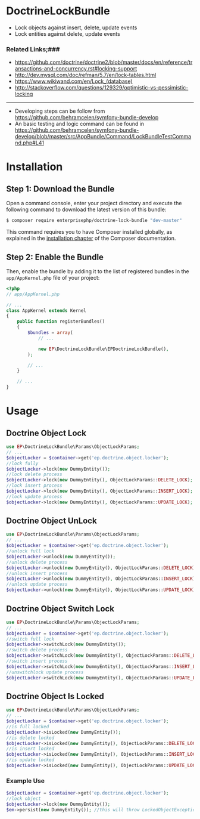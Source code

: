 # DoctrineLockBundle
- Lock objects against insert, delete, update events
- Lock entities against delete, update events

### Related Links;###
  - https://github.com/doctrine/doctrine2/blob/master/docs/en/reference/transactions-and-concurrency.rst#locking-support
  - http://dev.mysql.com/doc/refman/5.7/en/lock-tables.html
  - https://www.wikiwand.com/en/Lock_(database)
  - http://stackoverflow.com/questions/129329/optimistic-vs-pessimistic-locking
<hr>

- Developing steps can be follow from https://github.com/behramcelen/symfony-bundle-develop
- An basic testing and logic command can be found in https://github.com/behramcelen/symfony-bundle-develop/blob/master/src/AppBundle/Command/LockBundleTestCommand.php#L41 


Installation
============

Step 1: Download the Bundle
---------------------------

Open a command console, enter your project directory and execute the
following command to download the latest version of this bundle:

```bash
$ composer require enterprisephp/doctrine-lock-bundle "dev-master"
```

This command requires you to have Composer installed globally, as explained
in the [installation chapter](https://getcomposer.org/doc/00-intro.md)
of the Composer documentation.

Step 2: Enable the Bundle
-------------------------

Then, enable the bundle by adding it to the list of registered bundles
in the `app/AppKernel.php` file of your project:

```php
<?php
// app/AppKernel.php

// ...
class AppKernel extends Kernel
{
    public function registerBundles()
    {
        $bundles = array(
            // ...

            new EP\DoctrineLockBundle\EPDoctrineLockBundle(),
        );

        // ...
    }

    // ...
}
```

Usage
============

Doctrine Object Lock
---------------------------
```php
use EP\DoctrineLockBundle\Params\ObjectLockParams;
// ...
$objectLocker = $container->get('ep.doctrine.object.locker');
//lock fully
$objectLocker->lock(new DummyEntity());
//lock delete process
$objectLocker->lock(new DummyEntity(), ObjectLockParams::DELETE_LOCK);
//lock insert process
$objectLocker->lock(new DummyEntity(), ObjectLockParams::INSERT_LOCK);
//lock update process
$objectLocker->lock(new DummyEntity(), ObjectLockParams::UPDATE_LOCK);
```
Doctrine Object UnLock
---------------------------
```php
use EP\DoctrineLockBundle\Params\ObjectLockParams;
// ...
$objectLocker = $container->get('ep.doctrine.object.locker');
//unlock full lock
$objectLocker->unlock(new DummyEntity());
//unlock delete process
$objectLocker->unlock(new DummyEntity(), ObjectLockParams::DELETE_LOCK);
//unlock insert process
$objectLocker->unlock(new DummyEntity(), ObjectLockParams::INSERT_LOCK);
//unlock update process
$objectLocker->unlock(new DummyEntity(), ObjectLockParams::UPDATE_LOCK);
```
Doctrine Object Switch Lock
---------------------------
```php
use EP\DoctrineLockBundle\Params\ObjectLockParams;
// ...
$objectLocker = $container->get('ep.doctrine.object.locker');
//switch full lock
$objectLocker->switchLock(new DummyEntity());
//switch delete process
$objectLocker->switchLock(new DummyEntity(), ObjectLockParams::DELETE_LOCK);
//switch insert process
$objectLocker->switchLock(new DummyEntity(), ObjectLockParams::INSERT_LOCK);
//unswitchlock update process
$objectLocker->switchLock(new DummyEntity(), ObjectLockParams::UPDATE_LOCK);
```
Doctrine Object Is Locked
---------------------------
```php
use EP\DoctrineLockBundle\Params\ObjectLockParams;
// ...
$objectLocker = $container->get('ep.doctrine.object.locker');
//is full locked
$objectLocker->isLocked(new DummyEntity());
//is delete locked
$objectLocker->isLocked(new DummyEntity(), ObjectLockParams::DELETE_LOCK);
//is insert locked
$objectLocker->isLocked(new DummyEntity(), ObjectLockParams::INSERT_LOCK);
//is update locked
$objectLocker->isLocked(new DummyEntity(), ObjectLockParams::UPDATE_LOCK);
```
### Example Use ###
```php
$objectLocker = $container->get('ep.doctrine.object.locker');
//lock object
$objectLocker->lock(new DummyEntity());
$em->persist(new DummyEntity()); //this will throw LockedObjectException
```
